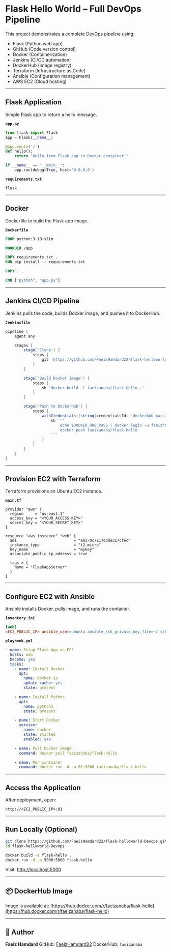 
# Flask Hello World – Full DevOps Pipeline 

This project demonstrates a complete DevOps pipeline using:

- Flask (Python web app)
- GitHub (Code version control)
- Docker (Containerization)
- Jenkins (CI/CD automation)
- DockerHub (Image registry)
- Terraform (Infrastructure as Code)
- Ansible (Configuration management)
- AWS EC2 (Cloud hosting)

---

##  Flask Application

Simple Flask app to return a hello message.

**`app.py`**
```python
from flask import Flask
app = Flask(__name__)

@app.route('/')
def hello():
    return "Hello from Flask app in Docker container!"

if __name__ == '__main__':
    app.run(debug=True, host='0.0.0.0')
````

**`requirements.txt`**

```
flask
```

---

##  Docker

Dockerfile to build the Flask app image.

**`Dockerfile`**

```dockerfile
FROM python:3.10-slim

WORKDIR /app

COPY requirements.txt .
RUN pip install -r requirements.txt

COPY . .

CMD ["python", "app.py"]
```

---

##  Jenkins CI/CD Pipeline

Jenkins pulls the code, builds Docker image, and pushes it to DockerHub.

**`Jenkinsfile`**

```groovy
pipeline {
    agent any

    stages {
        stage('Clone') {
            steps {
                git 'https://github.com/FaeizHamdard22/flask-helloworld-Devops.git'
            }
        }

        stage('Build Docker Image') {
            steps {
                sh 'docker build -t faeizanaba/flask-hello .'
            }
        }

        stage('Push to DockerHub') {
            steps {
                withCredentials([string(credentialsId: 'dockerhub-pass', variable: 'DOCKER_HUB_PASS')]) {
                    sh '''
                        echo $DOCKER_HUB_PASS | docker login -u faeizhamdard975@gmail.com --password-stdin
                        docker push faeizanaba/flask-hello
                    '''
                }
            }
        }
    }
}
```

---

##  Provision EC2 with Terraform

Terraform provisions an Ubuntu EC2 instance.

**`main.tf`**

```hcl
provider "aws" {
  region     = "us-east-1"
  access_key = "<YOUR_ACCESS_KEY>"
  secret_key = "<YOUR_SECRET_KEY>"
}

resource "aws_instance" "web" {
  ami                         = "ami-0c7217cdde317cfec"
  instance_type               = "t2.micro"
  key_name                    = "mykey"
  associate_public_ip_address = true

  tags = {
    Name = "FlaskAppServer"
  }
}
```

---

##  Configure EC2 with Ansible

Ansible installs Docker, pulls image, and runs the container.

**`inventory.ini`**

```ini
[web]
<EC2_PUBLIC_IP> ansible_user=ubuntu ansible_ssh_private_key_file=~/.ssh/mykey.pem
```

**`playbook.yml`**

```yaml
- name: Setup Flask App on EC2
  hosts: web
  become: yes
  tasks:
    - name: Install Docker
      apt:
        name: docker.io
        update_cache: yes
        state: present

    - name: Install Python
      apt:
        name: python3
        state: present

    - name: Start Docker
      service:
        name: docker
        state: started
        enabled: yes

    - name: Pull Docker image
      command: docker pull faeizanaba/flask-hello

    - name: Run container
      command: docker run -d -p 81:5000 faeizanaba/flask-hello
```

---

##  Access the Application

After deployment, open:

```
http://<EC2_PUBLIC_IP>:81
```

---

##  Run Locally (Optional)

```bash
git clone https://github.com/FaeizHamdard22/flask-helloworld-Devops.git
cd flask-helloworld-Devops

docker build -t flask-hello .
docker run -d -p 5000:5000 flask-hello
```

Visit:
[http://localhost:5000](http://localhost:5000)

---

## 📦 DockerHub Image

Image is available at:
[https://hub.docker.com/r/faeizanaba/flask-hello](https://hub.docker.com/r/faeizanaba/flask-hello)

---

## 👤 Author

**Faeiz Hamdard**
GitHub: [FaeizHamdard22](https://github.com/FaeizHamdard22)
DockerHub: `faeizanaba`

